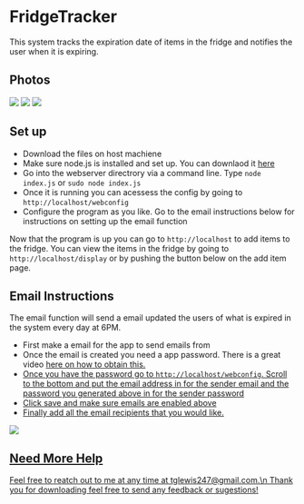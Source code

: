 # FridgeTracker

<p>This system tracks the expiration date of items in the fridge and notifies the user when it is expiring.</p>

<h2>Photos</h2>
<img src="https://github.com/user-attachments/assets/844ced7e-48e7-4101-9921-b7619f8c9be6">
<img src="https://github.com/user-attachments/assets/e037f4e3-490f-4e13-b4a4-f312eca8545c">
<img src="https://github.com/user-attachments/assets/458202d5-4855-4de7-a180-26d93b899ffc">
<h2>Set up</h2>
<ul>
  <li>Download the files on host machiene</li>
  <li>Make sure node.js is installed and set up. You can downlaod it <a href="https://nodejs.org">here</a></li>
  <li>Go into the webserver directrory via a command line. Type <code>node index.js</code> or <code>sudo node index.js</code></li>
  <li>Once it is running you can acessess the config by going to <code>http://localhost/webconfig</code></li>
  <li>Configure the program as you like. Go to the email instructions below for instructions on setting up the email function</li>
</ul>
<p>Now that the program is up you can go to <code>http://localhost</code> to add items to the fridge. You can view the items in the fridge by going to <code>http://localhost/display</code> or by pushing the button below on the add item page.</p>
<h2>Email Instructions</h2>
<p>The email function will send a email updated the users of what is expired in the system every day at 6PM.</p>
<ul>
  <li>First make a email for the app to send emails from</li>
  <li>Once the email is created you need a app password. There is a great video <a href="https://www.youtube.com/embed/pAPWBHxnFHM">here on how to obtain this.</li>
    <li>Once you have the password go to <code>http://localhost/webconfig</code>. Scroll to the bottom and put the email address in for the sender email and the password you generated above in for the sender password</li>
    <li>Click save and make sure emails are enabled above</li>
    <li>Finally add all the email recipients that you would like.</li>
</ul>
<img src="https://github.com/user-attachments/assets/cadaa9d6-136a-48a6-a5d4-5890e4d00bd4">

<h2>Need More Help</h2>
<p>Feel free to reatch out to me at any time at tglewis247@gmail.com.\n Thank you for downloading feel free to send any feedback or sugestions!</p>


